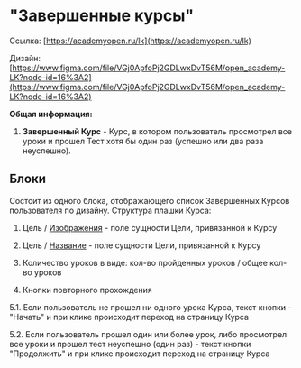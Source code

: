 "Завершенные курсы"
===================

Ссылка: [https://academyopen.ru/lk](https://academyopen.ru/lk)

Дизайн: [https://www.figma.com/file/VGj0ApfoPj2GDLwxDvT56M/open_academy-LK?node-id=16%3A2](https://www.figma.com/file/VGj0ApfoPj2GDLwxDvT56M/open_academy-LK?node-id=16%3A2)

**Общая информация:**

1.  **Завершенный Курс** - Курс, в котором пользователь просмотрел все уроки и прошел Тест хотя бы один раз (успешно или два раза неуспешно).

Блоки
-----

Состоит из одного блока, отображающего список Завершенных Курсов пользователя по дизайну. Структура плашки Курса:

1.  Цель / [Изображения](./Image.md) - поле сущности Цели, привязанной к Курсу

2.  Цель / [Название](./Name.md) - поле сущности Цели, привязанной к Курсу

3.  Количество уроков в виде: кол-во пройденных уроков / общее кол-во уроков

5. Кнопки повторного прохождения

5.1. Если пользователь не прошел ни одного урока Курса, текст кнопки - "Начать" и при клике происходит переход на страницу Курса

5.2. Если пользователь прошел один или более урок, либо просмотрел все уроки и прошел тест неуспешно (один раз) - текст кнопки "Продолжить" и при клике происходит переход на страницу Курса